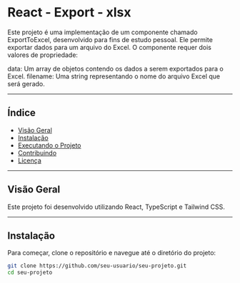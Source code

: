 # React - Export - xlsx

Este projeto é uma implementação de um componente chamado ExportToExcel, desenvolvido para fins de estudo pessoal. Ele permite exportar dados para um arquivo do Excel. O componente requer dois valores de propriedade:

data: Um array de objetos contendo os dados a serem exportados para o Excel.
filename: Uma string representando o nome do arquivo Excel que será gerado.


---

## Índice

- [Visão Geral](#visão-geral)
- [Instalação](#instalação)
- [Executando o Projeto](#executando-o-projeto)
- [Contribuindo](#contribuindo)
- [Licença](#licença)

---

## Visão Geral

Este projeto foi desenvolvido utilizando React, TypeScript e Tailwind CSS.

---

## Instalação

Para começar, clone o repositório e navegue até o diretório do projeto:

```bash
git clone https://github.com/seu-usuario/seu-projeto.git
cd seu-projeto
